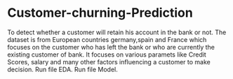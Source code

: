 # Customer-churning-Prediction
To detect whether a customer will retain his account in the bank or not.
The dataset is from European countries germany,spain and France which focuses on the customer who has left the bank or who are currently the existing customer of bank.
It focuses on various paramets like Credit Scores, salary and many other factors influencing a customer to make decision.
Run file EDA.
Run file Model.
